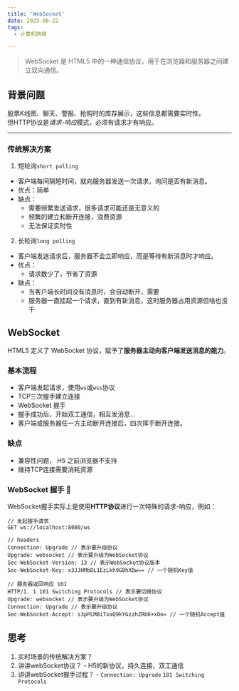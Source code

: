 ```yaml
---
title: 'WebSocket'
date: 2025-06-22
tags:
  - 计算机网络

---
```


> WebSocket 是 HTML5 中的一种通信协议，用于在浏览器和服务器之间建立双向通信。



## 背景问题

股票K线图、聊天、警报、抢购时的库存展示，这些信息都需要实时性。   
但HTTP协议是*请求-响应*模式，必须有请求才有响应。

---

### 传统解决方案

1. 短轮询`short polling`
  - 客户端每间隔短时间，就向服务器发送一次请求，询问是否有新消息。
  - 优点：简单
  - 缺点：
    - 需要频繁发送请求，很多请求可能还是无意义的
    - 频繁的建立和断开连接，浪费资源
    - 无法保证实时性

2. 长轮询`long polling`
  - 客户端发送请求后，服务器不会立即响应，而是等待有新消息时才响应。
  - 优点：
    - 请求数少了，节省了资源
  - 缺点：
    - 当客户端长时间没有消息时，会自动断开，需要
    - 服务器一直挂起一个请求，直到有新消息，这时服务器占用资源但啥也没干

## WebSocket

HTML5 定义了 WebSocket 协议，赋予了**服务器主动向客户端发送消息的能力**。

### 基本流程
- 客户端发起请求，使用`ws`或`wss`协议
- TCP三次握手建立连接
- WebSocket 握手
- 握手成功后，开始双工通信，相互发消息...
- 客户端或服务器任一方主动断开连接后，四次挥手断开连接。

### 缺点
- 兼容性问题， H5 之前浏览器不支持
- 维持TCP连接需要消耗资源

### WebSocket 握手 🌟

WebSocket握手实际上是使用**HTTP协议**进行一次特殊的请求-响应，例如：

```http
// 发起握手请求
GET ws://localhost:8080/ws

// headers
Connection: Upgrade // 表示要升级协议
Upgrade: websocket // 表示要升级为WebSocket协议
Sec-WebSocket-Version: 13 // 表示WebSocket协议版本
Sec-WebSocket-Key: x3JJHMbDL1EzLkh9GBhXDw== // 一个随机Key值

```

```http
// 服务器返回响应 101
HTTP/1. 1 101 Switching Protocols // 表示要切换协议
Upgrade: websocket // 表示要升级为WebSocket协议
Connection: Upgrade // 表示要升级协议
Sec-WebSocket-Accept: s3pPLMBiTxaQ9kYGzzhZRbK+xOo= // 一个随机Accept值
```





## 思考
1. 实时场景的传统解决方案？
2. 讲讲webSocket协议？ - H5的新协议，持久连接，双工通信
3. 讲讲webSocket握手过程？ - `Connection: Upgrade`  `101 Switching Protocols`
